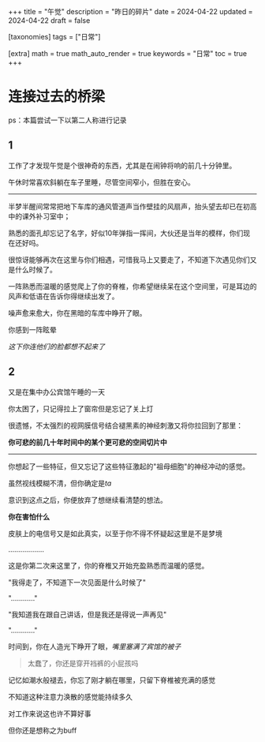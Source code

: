 +++
title = "午觉"
description = "昨日的碎片"
date = 2024-04-22
updated = 2024-04-22
draft = false

[taxonomies]
tags = ["日常"]

[extra]
math = true
math_auto_render = true
keywords = "日常"
toc = true
+++

# 连接过去的桥梁

ps：本篇尝试一下以第二人称进行记录

## 1

工作了才发现午觉是个很神奇的东西，尤其是在闹钟将响的前几十分钟里。

午休时常喜欢斜躺在车子里睡，尽管空间窄小，但胜在安心。

----------

半梦半醒间常常把地下车库的通风管道声当作壁挂的风扇声，抬头望去却已在初高中的课外补习室中；

熟悉的面孔却忘记了名字，好似10年弹指一挥间，大伙还是当年的模样，你们现在还好吗。

很惊讶能够再次在这里与你们相遇，可惜我马上又要走了，不知道下次遇见你们又是什么时候了。

一阵熟悉而温暖的感觉爬上了你的脊椎，你希望继续呆在这个空间里，可是耳边的风声和低语在告诉你得继续出发了。

噪声愈来愈大，你在黑暗的车库中睁开了眼。

你感到一阵眩晕

*这下你连他们的脸都想不起来了*

## 2

又是在集中办公宾馆午睡的一天

你太困了，只记得拉上了窗帘但是忘记了关上灯

很遗憾，不太强烈的视网膜信号结合褪黑素的神经刺激又将你拉回到了那里：

**你可悲的前几十年时间中的某个更可悲的空间切片中**

---------

你想起了一些特征，但又忘记了这些特征激起的"祖母细胞"的神经冲动的感觉。

虽然视线模糊不清，但你确定是*ta*

意识到这点之后，你便放弃了想继续看清楚的想法。

**你在害怕什么**

皮肤上的电信号又是如此真实，以至于你不得不怀疑起这里是不是梦境

………………

这是你第二次来这里了，你的脊椎又开始充盈熟悉而温暖的感觉。

"我得走了，不知道下一次见面是什么时候了"

"…………"

"我知道我在跟自己讲话，但是我还是得说一声再见"

"…………"

时间到，你在人造光下睁开了眼，*嘴里塞满了宾馆的被子*

>太蠢了，你还是穿开裆裤的小屁孩吗

记忆如潮水般褪去，你忘了刚才躺在哪里，只留下脊椎被充满的感觉

不知道这种注意力涣散的感觉能持续多久

对工作来说这也许不算好事

但你还是想称之为buff